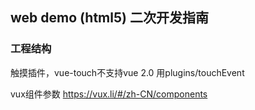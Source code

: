 ## web demo (html5) 二次开发指南

### 工程结构
触摸插件，vue-touch不支持vue 2.0 用plugins/touchEvent

vux组件参数
https://vux.li/#/zh-CN/components